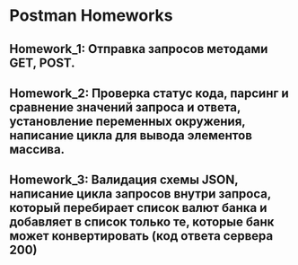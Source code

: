 # Postman Homeworks
## Homework_1: Отправка запросов методами GET, POST.
## Homework_2: Проверка статус кода, парсинг и сравнение значений запроса и ответа, установление переменных окружения, написание цикла для вывода элементов массива.
## Homework_3: Валидация схемы JSON, написание цикла запросов внутри запроса, который перебирает список валют банка и добавляет в список только те, которые банк может конвертировать (код ответа сервера 200)
